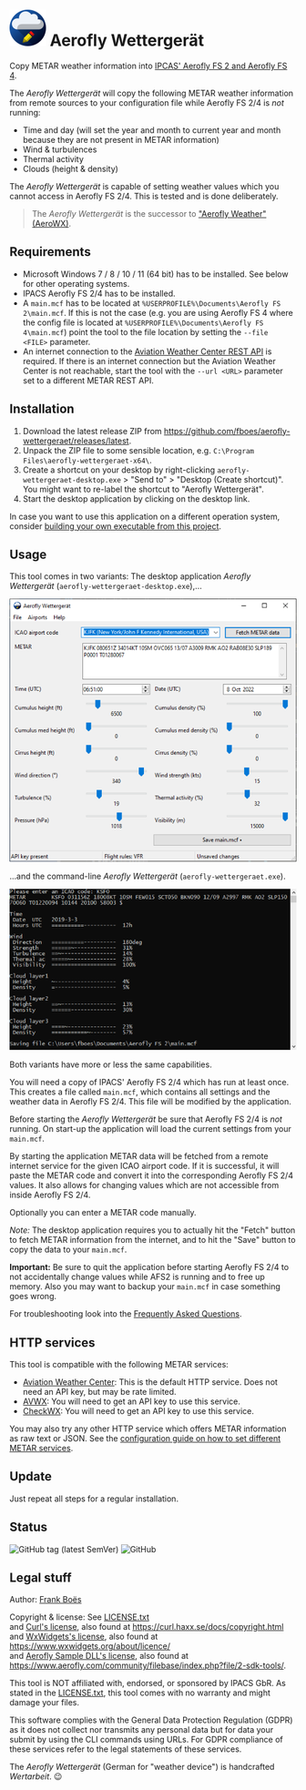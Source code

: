 # ![](docs/favicon-64x64.png) Aerofly Wettergerät

Copy METAR weather information into [IPCAS' Aerofly FS 2 and Aerofly FS 4](https://www.aerofly.com/).

The <i>Aerofly Wettergerät</i> will copy the following METAR weather information from remote sources to your configuration file while Aerofly FS 2/4 is _not_ running:

-   Time and day (will set the year and month to current year and month because they are not present in METAR information)
-   Wind & turbulences
-   Thermal activity
-   Clouds (height & density)

The <i>Aerofly Wettergerät</i> is capable of setting weather values which you cannot access in Aerofly FS 2/4. This is tested and is done deliberately.

> The <i>Aerofly Wettergerät</i> is the successor to ["Aerofly Weather" (AeroWX)](https://github.com/fboes/aerofly-weather/).

## Requirements

-   Microsoft Windows 7 / 8 / 10 / 11 (64 bit) has to be installed. See below for other operating systems.
-   IPACS Aerofly FS 2/4 has to be installed.
-   A `main.mcf` has to be located at `%USERPROFILE%\Documents\Aerofly FS 2\main.mcf`. If this is not the case (e.g. you are using Aerofly FS 4 where the config file is located at `%USERPROFILE%\Documents\Aerofly FS 4\main.mcf`) point the tool to the file location by setting the `--file <FILE>` parameter.
-   An internet connection to the [Aviation Weather Center REST API](https://aviationweather.gov/) is required. If there is an internet connection but the Aviation Weather Center is not reachable, start the tool with the `--url <URL>` parameter set to a different METAR REST API.

## Installation

1. Download the latest release ZIP from https://github.com/fboes/aerofly-wettergeraet/releases/latest.
2. Unpack the ZIP file to some sensible location, e.g. `C:\Program Files\aerofly-wettergeraet-x64\`.
3. Create a shortcut on your desktop by right-clicking `aerofly-wettergeraet-desktop.exe` > "Send to" > "Desktop (Create shortcut)".  
   You might want to re-label the shortcut to "Aerofly Wettergerät".
4. Start the desktop application by clicking on the desktop link.

In case you want to use this application on a different operation system, consider [building your own executable from this project](CONTRIBUTING.md).

## Usage

This tool comes in two variants: The desktop application <i>Aerofly Wettergerät</i> (`aerofly-wettergeraet-desktop.exe`),…

![Aerofly Wettergerät Desktop Application](docs/aerofly-wx-desktop.png)

…and the command-line <i>Aerofly Wettergerät</i> (`aerofly-wettergeraet.exe`).

![Aerofly Wettergerät Command Line Application](docs/aerofly-wx-cli.png)

Both variants have more or less the same capabilities.

You will need a copy of IPACS' Aerofly FS 2/4 which has run at least once. This creates a file called `main.mcf`, which contains all settings and the weather data in Aerofly FS 2/4. This file will be modified by the application.

Before starting the <i>Aerofly Wettergerät</i> be sure that Aerofly FS 2/4 is _not_ running. On start-up the application will load the current settings from your `main.mcf`.

By starting the application METAR data will be fetched from a remote internet service for the given ICAO airport code. If it is successful, it will paste the METAR code and convert it into the corresponding Aerofly FS 2/4 values. It also allows for changing values which are not accessible from inside Aerofly FS 2/4.

Optionally you can enter a METAR code manually.

_Note:_ The desktop application requires you to actually hit the "Fetch" button to fetch METAR information from the internet, and to hit the "Save" button to copy the data to your `main.mcf`.

**Important:** Be sure to quit the application before starting Aerofly FS 2/4 to not accidentally change values while AFS2 is running and to free up memory. Also you may want to backup your `main.mcf` in case something goes wrong.

For troubleshooting look into the [Frequently Asked Questions](docs/faq.md).

## HTTP services

This tool is compatible with the following METAR services:

-   [Aviation Weather Center](https://aviationweather.gov/): This is the default HTTP service. Does not need an API key, but may be rate limited.
-   [AVWX](https://avwx.rest/): You will need to get an API key to use this service.
-   [CheckWX](https://www.checkwx.com/): You will need to get an API key to use this service.

You may also try any other HTTP service which offers METAR information as raw text or JSON. See the [configuration guide on how to set different METAR services](docs/configuration.md).

## Update

Just repeat all steps for a regular installation.

## Status

![GitHub tag (latest SemVer)](https://img.shields.io/github/tag/fboes/aerofly-wettergeraet.svg)
![GitHub](https://img.shields.io/github/license/fboes/aerofly-wettergeraet.svg)

## Legal stuff

Author: [Frank Boës](https://3960.org)

Copyright & license: See [LICENSE.txt](LICENSE.txt)  
and [Curl's license](docs/LICENSE-curl.txt), also found at https://curl.haxx.se/docs/copyright.html  
and [WxWidgets's license](docs/LICENSE-wxwidgets.txt), also found at https://www.wxwidgets.org/about/licence/  
and [Aerofly Sample DLL's license](docs/LICENSE-aerofly.txt), also found at https://www.aerofly.com/community/filebase/index.php?file/2-sdk-tools/.

This tool is NOT affiliated with, endorsed, or sponsored by IPACS GbR. As stated in the [LICENSE.txt](LICENSE.txt), this tool comes with no warranty and might damage your files.

This software complies with the General Data Protection Regulation (GDPR) as it does not collect nor transmits any personal data but for data your submit by using the CLI commands using URLs. For GDPR compliance of these services refer to the legal statements of these services.

The <i>Aerofly Wettergerät</i> (German for "weather device") is handcrafted <i>Wertarbeit</i>. 😉
